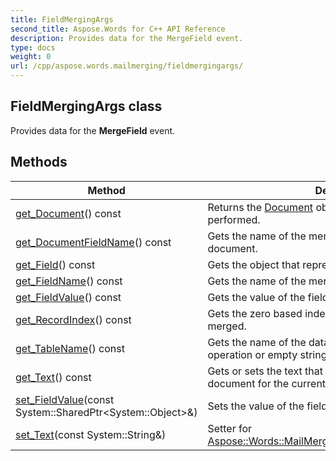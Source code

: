 ```yaml
---
title: FieldMergingArgs
second_title: Aspose.Words for C++ API Reference
description: Provides data for the MergeField event. 
type: docs
weight: 0
url: /cpp/aspose.words.mailmerging/fieldmergingargs/
---
```

## FieldMergingArgs class


Provides data for the **MergeField** event.

## Methods

| Method | Description |
| --- | --- |
| [get_Document](../fieldmergingargsbase/get_document/)() const | Returns the [Document](../fieldmergingargsbase/get_document/) object for which the mail merge is performed. |
| [get_DocumentFieldName](../fieldmergingargsbase/get_documentfieldname/)() const | Gets the name of the merge field as specified in the document. |
| [get_Field](../fieldmergingargsbase/get_field/)() const | Gets the object that represents the current merge field. |
| [get_FieldName](../fieldmergingargsbase/get_fieldname/)() const | Gets the name of the merge field in the data source. |
| [get_FieldValue](../fieldmergingargsbase/get_fieldvalue/)() const | Gets the value of the field from the data source. |
| [get_RecordIndex](../fieldmergingargsbase/get_recordindex/)() const | Gets the zero based index of the record that is being merged. |
| [get_TableName](../fieldmergingargsbase/get_tablename/)() const | Gets the name of the data table for the current merge operation or empty string if the name is not available. |
| [get_Text](./get_text/)() const | Gets or sets the text that will be inserted into the document for the current merge field. |
| [set_FieldValue](../fieldmergingargsbase/set_fieldvalue/)(const System::SharedPtr\<System::Object\>\&) | Sets the value of the field from the data source. |
| [set_Text](./set_text/)(const System::String\&) | Setter for [Aspose::Words::MailMerging::FieldMergingArgs::get_Text](./get_text/). |
